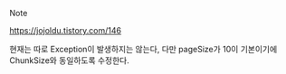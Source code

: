 
> [!NOTE]
> 
> https://jojoldu.tistory.com/146


현재는 따로 Exception이 발생하지는 않는다, 다만 pageSize가 10이 기본이기에 ChunkSize와 동일하도록 수정한다.
